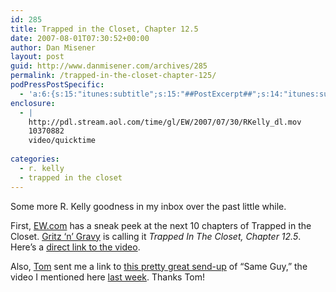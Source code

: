 ```yaml
---
id: 285
title: Trapped in the Closet, Chapter 12.5
date: 2007-08-01T07:30:52+00:00
author: Dan Misener
layout: post
guid: http://www.danmisener.com/archives/285
permalink: /trapped-in-the-closet-chapter-125/
podPressPostSpecific:
  - 'a:6:{s:15:"itunes:subtitle";s:15:"##PostExcerpt##";s:14:"itunes:summary";s:15:"##PostExcerpt##";s:15:"itunes:keywords";s:17:"##WordPressCats##";s:13:"itunes:author";s:10:"##Global##";s:15:"itunes:explicit";s:7:"Default";s:12:"itunes:block";s:7:"Default";}'
enclosure:
  - |
    http://pdl.stream.aol.com/time/gl/EW/2007/07/30/RKelly_dl.mov
    10370882
    video/quicktime
    
categories:
  - r. kelly
  - trapped in the closet
---
```

Some more R. Kelly goodness in my inbox over the past little while.

First, [EW.com](http://www.ew.com/ew/article/0,,20048961,00.html) has a sneak peek at the next 10 chapters of Trapped in the Closet. [Gritz &#8216;n&#8217; Gravy](http://www.ballerstatus.com/blog/5/152/) is calling it _Trapped In The Closet, Chapter 12.5_. Here&#8217;s a [direct link to the video](http://pdl.stream.aol.com/time/gl/EW/2007/07/30/RKelly_dl.mov).

Also, [Tom](http://shaneandtom.libsyn.com) sent me a link to [this pretty great send-up](http://www.stereogum.com/archives/video/this-is-a-video-response-to-rkelly-feat-usher-same.html) of &#8220;Same Guy,&#8221; the video I mentioned here [last week](http://misener.org/archives/280). Thanks Tom!